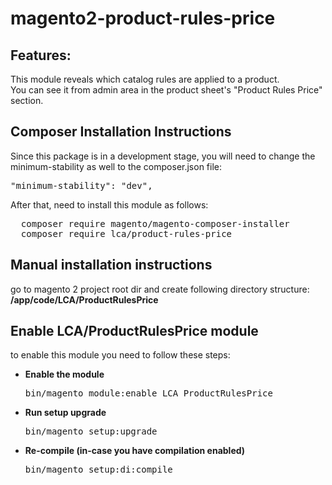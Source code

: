 # magento2-product-rules-price
<h2>Features:</h2>
This module reveals which catalog rules are applied to a product.<br/>
You can see it from admin area in the product sheet's "Product Rules Price" section.
<br/>
<h2>Composer Installation Instructions</h2>
Since this package is in a development stage, you will need to change the minimum-stability as well to the composer.json file:
<pre>
"minimum-stability": "dev",
</pre>

After that, need to install this module as follows:
<pre>
  composer require magento/magento-composer-installer
  composer require lca/product-rules-price
</pre>

<h2> Manual installation instructions</h2>
go to magento 2 project root dir and create following directory structure:<br/>
<strong>/app/code/LCA/ProductRulesPrice</strong>
<br/>
<h2> Enable LCA/ProductRulesPrice module</h2>
to enable this module you need to follow these steps:

<ul>
<li>
<strong>Enable the module</strong>
<pre>bin/magento module:enable LCA_ProductRulesPrice</pre></li>
<li>
<strong>Run setup upgrade</strong>
<pre>bin/magento setup:upgrade</pre></li>
<li>
<strong>Re-compile (in-case you have compilation enabled)</strong>
	<pre>bin/magento setup:di:compile</pre>
</li>
</ul>
